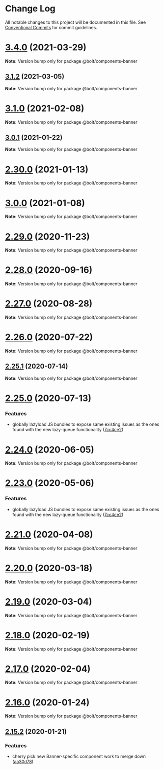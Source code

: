 # Change Log

All notable changes to this project will be documented in this file.
See [Conventional Commits](https://conventionalcommits.org) for commit guidelines.

# [3.4.0](https://github.com/bolt-design-system/bolt/tree/master/packages/components/bolt-banner/compare/v3.3.1...v3.4.0) (2021-03-29)

**Note:** Version bump only for package @bolt/components-banner





## [3.1.2](https://github.com/bolt-design-system/bolt/tree/master/packages/components/bolt-banner/compare/v3.1.1...v3.1.2) (2021-03-05)

**Note:** Version bump only for package @bolt/components-banner





# [3.1.0](https://github.com/bolt-design-system/bolt/tree/master/packages/components/bolt-banner/compare/v2.31.2...v3.1.0) (2021-02-08)

**Note:** Version bump only for package @bolt/components-banner





## [3.0.1](https://github.com/bolt-design-system/bolt/tree/master/packages/components/bolt-banner/compare/v3.0.0...v3.0.1) (2021-01-22)

**Note:** Version bump only for package @bolt/components-banner





# [2.30.0](https://github.com/bolt-design-system/bolt/tree/master/packages/components/bolt-banner/compare/v2.29.3...v2.30.0) (2021-01-13)

**Note:** Version bump only for package @bolt/components-banner





# [3.0.0](https://github.com/bolt-design-system/bolt/tree/master/packages/components/bolt-banner/compare/v2.29.3...v3.0.0) (2021-01-08)

**Note:** Version bump only for package @bolt/components-banner





# [2.29.0](https://github.com/bolt-design-system/bolt/tree/master/packages/components/bolt-banner/compare/v2.28.0...v2.29.0) (2020-11-23)

**Note:** Version bump only for package @bolt/components-banner





# [2.28.0](https://github.com/bolt-design-system/bolt/tree/master/packages/components/bolt-banner/compare/v2.27.1...v2.28.0) (2020-09-16)

**Note:** Version bump only for package @bolt/components-banner





# [2.27.0](https://github.com/bolt-design-system/bolt/tree/master/packages/components/bolt-banner/compare/v2.27.0-alpha-calculator-2...v2.27.0) (2020-08-28)

**Note:** Version bump only for package @bolt/components-banner





# [2.26.0](https://github.com/bolt-design-system/bolt/tree/master/packages/components/bolt-banner/compare/v2.25.1...v2.26.0) (2020-07-22)

**Note:** Version bump only for package @bolt/components-banner





## [2.25.1](https://github.com/bolt-design-system/bolt/tree/master/packages/components/bolt-banner/compare/v2.25.0...v2.25.1) (2020-07-14)

**Note:** Version bump only for package @bolt/components-banner





# [2.25.0](https://github.com/bolt-design-system/bolt/tree/master/packages/components/bolt-banner/compare/v2.22.2...v2.25.0) (2020-07-13)


### Features

* globally lazyload JS bundles to expose same existing issues as the ones found with the new lazy-queue functionality ([7cc4ce2](https://github.com/bolt-design-system/bolt/tree/master/packages/components/bolt-banner/commit/7cc4ce2fa9ce28dc4f9f37078762f106ca87729f))





# [2.24.0](https://github.com/bolt-design-system/bolt/tree/master/packages/components/bolt-banner/compare/v2.23.0...v2.24.0) (2020-06-05)

**Note:** Version bump only for package @bolt/components-banner





# [2.23.0](https://github.com/bolt-design-system/bolt/tree/master/packages/components/bolt-banner/compare/v2.22.1...v2.23.0) (2020-05-06)


### Features

* globally lazyload JS bundles to expose same existing issues as the ones found with the new lazy-queue functionality ([7cc4ce2](https://github.com/bolt-design-system/bolt/tree/master/packages/components/bolt-banner/commit/7cc4ce2fa9ce28dc4f9f37078762f106ca87729f))





# [2.21.0](https://github.com/bolt-design-system/bolt/tree/master/packages/components/bolt-banner/compare/v2.20.2...v2.21.0) (2020-04-08)

**Note:** Version bump only for package @bolt/components-banner





# [2.20.0](https://github.com/bolt-design-system/bolt/tree/master/packages/components/bolt-banner/compare/v2.19.1...v2.20.0) (2020-03-18)

**Note:** Version bump only for package @bolt/components-banner





# [2.19.0](https://github.com/bolt-design-system/bolt/tree/master/packages/components/bolt-banner/compare/v2.18.1...v2.19.0) (2020-03-04)

**Note:** Version bump only for package @bolt/components-banner





# [2.18.0](https://github.com/bolt-design-system/bolt/tree/master/packages/components/bolt-banner/compare/v2.17.1...v2.18.0) (2020-02-19)

**Note:** Version bump only for package @bolt/components-banner





# [2.17.0](https://github.com/bolt-design-system/bolt/tree/master/packages/components/bolt-banner/compare/v2.16.3...v2.17.0) (2020-02-04)

**Note:** Version bump only for package @bolt/components-banner





# [2.16.0](https://github.com/bolt-design-system/bolt/tree/master/packages/components/bolt-banner/compare/v2.15.2...v2.16.0) (2020-01-24)

**Note:** Version bump only for package @bolt/components-banner





## [2.15.2](https://github.com/bolt-design-system/bolt/tree/master/packages/components/bolt-banner/compare/v2.15.1...v2.15.2) (2020-01-21)


### Features

* cherry pick new Banner-specific component work to merge down ([aa30d78](https://github.com/bolt-design-system/bolt/tree/master/packages/components/bolt-banner/commit/aa30d788bfdbe0b81a0339f95c821c016145f833))
